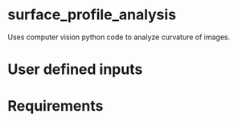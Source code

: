 # surface_profile_analysis
Uses computer vision python code to analyze curvature of images.

# User defined inputs


# Requirements
